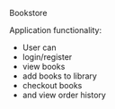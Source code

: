 Bookstore 

Application functionality:
 - User can 
 - login/register
 - view books
 - add books to library
 - checkout books
 - and view order history

